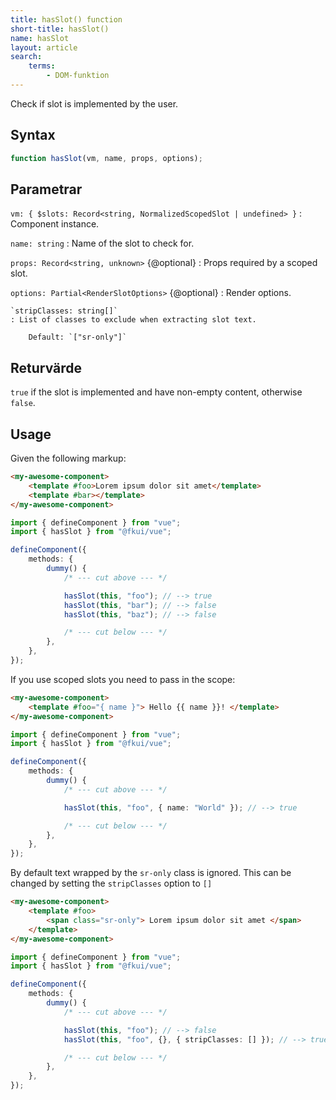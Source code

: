 ```yaml
---
title: hasSlot() function
short-title: hasSlot()
name: hasSlot
layout: article
search:
    terms:
        - DOM-funktion
---
```


Check if slot is implemented by the user.

## Syntax

```ts nocompile
function hasSlot(vm, name, props, options);
```

## Parametrar

`vm: { $slots: Record<string, NormalizedScopedSlot | undefined> }`
: Component instance.

`name: string`
: Name of the slot to check for.

`props: Record<string, unknown>` {@optional}
: Props required by a scoped slot.

`options: Partial<RenderSlotOptions>` {@optional}
: Render options.

    `stripClasses: string[]`
    : List of classes to exclude when extracting slot text.

        Default: `["sr-only"]`

## Returvärde

`true` if the slot is implemented and have non-empty content, otherwise `false`.

## Usage

Given the following markup:

```html static
<my-awesome-component>
    <template #foo>Lorem ipsum dolor sit amet</template>
    <template #bar></template>
</my-awesome-component>
```

```ts
import { defineComponent } from "vue";
import { hasSlot } from "@fkui/vue";

defineComponent({
    methods: {
        dummy() {
            /* --- cut above --- */

            hasSlot(this, "foo"); // --> true
            hasSlot(this, "bar"); // --> false
            hasSlot(this, "baz"); // --> false

            /* --- cut below --- */
        },
    },
});
```

If you use scoped slots you need to pass in the scope:

```html static
<my-awesome-component>
    <template #foo="{ name }"> Hello {{ name }}! </template>
</my-awesome-component>
```

```ts
import { defineComponent } from "vue";
import { hasSlot } from "@fkui/vue";

defineComponent({
    methods: {
        dummy() {
            /* --- cut above --- */

            hasSlot(this, "foo", { name: "World" }); // --> true

            /* --- cut below --- */
        },
    },
});
```

By default text wrapped by the `sr-only` class is ignored.
This can be changed by setting the `stripClasses` option to `[]`

```html static
<my-awesome-component>
    <template #foo>
        <span class="sr-only"> Lorem ipsum dolor sit amet </span>
    </template>
</my-awesome-component>
```

```ts
import { defineComponent } from "vue";
import { hasSlot } from "@fkui/vue";

defineComponent({
    methods: {
        dummy() {
            /* --- cut above --- */

            hasSlot(this, "foo"); // --> false
            hasSlot(this, "foo", {}, { stripClasses: [] }); // --> true

            /* --- cut below --- */
        },
    },
});
```
